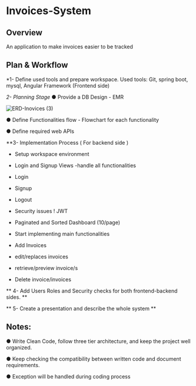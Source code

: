 # Invoices-System

## Overview

An application to make invoices easier to be tracked

## Plan & Workflow

*1- Define used tools and prepare workspace.
Used tools: Git, spring boot, mysql, Angular Framework (Frontend side)


*2- Planning Stage*
● Provide a DB Design - EMR

![ERD-Inovices (3)](https://user-images.githubusercontent.com/79005401/177310660-f22055e8-a38e-40ee-a19e-855f1e91fc1a.jpg)


● Define Functionalities flow - Flowchart for each functionality

● Define required web APIs

**3- Implementation Process ( For backend side )

- Setup workspace environment

- Login and Signup Views -handle all functionalities

- Login

- Signup

- Logout

- Security issues ! JWT

- Paginated and Sorted Dashboard (10/page)

- Start implementing main functionalities

- Add Invoices

- edit/replaces invoices

- retrieve/preview invoice/s

- Delete invoice/invoices

** 4- Add Users Roles and Security checks for both frontend-backend sides. **

** 5- Create a presentation and describe the whole system **

## Notes:
● Write Clean Code, follow three tier architecture, and keep the project well organized.

● Keep checking the compatibility between written code and document requirements.

● Exception will be handled during coding process


